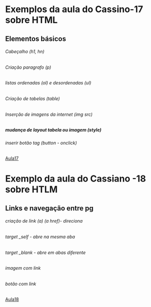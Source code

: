 # Exemplos da aula do Cassino-17 sobre HTML

## Elementos básicos

###### Cabeçalho (h1, hn)
###### Criação paragrafo (p)
###### listas ordenadas (ol) e desordenadas (ul)
###### Criação de tabelas (table)
###### Inserção de imagens da internet (img src)


##### mudança de layout tabela ou imagem (style)

###### inserir botão tag (button - onclick)

[Aula17](exemplo_aula17.html)

# Exemplo da aula do Cassiano -18  sobre HTLM

## Links e navegação entre pg

###### criação de link (a)  (a href)- direciona
###### target  _self - abre na mesma aba
###### target _blank - abre em abas diferente
###### imagem com link
###### botão com link

[Aula18](exemplo_aula18.html)